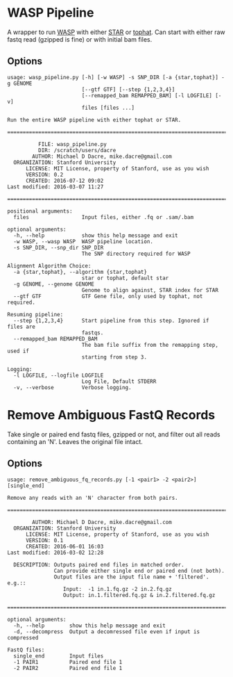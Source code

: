WASP Pipeline
=============

A wrapper to run [WASP](https://github.com/bmvdgeijn/WASP) with either
[STAR](https://github.com/alexdobin/STAR) or
[tophat](https://ccb.jhu.edu/software/tophat/index.shtml). Can start with
either raw fastq read (gzipped is fine) or with initial bam files.

Options
-------

    usage: wasp_pipeline.py [-h] [-w WASP] -s SNP_DIR [-a {star,tophat}] -g GENOME
                            [--gtf GTF] [--step {1,2,3,4}]
                            [--remapped_bam REMAPPED_BAM] [-l LOGFILE] [-v]
                            files [files ...]

    Run the entire WASP pipeline with either tophat or STAR.

    ============================================================================

              FILE: wasp_pipeline.py
              DIR: /scratch/users/dacre
            AUTHOR: Michael D Dacre, mike.dacre@gmail.com
      ORGANIZATION: Stanford University
          LICENSE: MIT License, property of Stanford, use as you wish
          VERSION: 0.2
          CREATED: 2016-07-12 09:02
    Last modified: 2016-03-07 11:27

    ============================================================================

    positional arguments:
      files                 Input files, either .fq or .sam/.bam

    optional arguments:
      -h, --help            show this help message and exit
      -w WASP, --wasp WASP  WASP pipeline location.
      -s SNP_DIR, --snp_dir SNP_DIR
                            The SNP directory required for WASP

    Alignment Algorithm Choice:
      -a {star,tophat}, --algorithm {star,tophat}
                            star or tophat, default star
      -g GENOME, --genome GENOME
                            Genome to align against, STAR index for STAR
      --gtf GTF             GTF Gene file, only used by tophat, not required.

    Resuming pipeline:
      --step {1,2,3,4}      Start pipeline from this step. Ignored if files are
                            fastqs.
      --remapped_bam REMAPPED_BAM
                            The bam file suffix from the remapping step, used if
                            starting from step 3.

    Logging:
      -l LOGFILE, --logfile LOGFILE
                            Log File, Default STDERR
      -v, --verbose         Verbose logging.


Remove Ambiguous FastQ Records
==============================

Take single or paired end fastq files, gzipped or not, and filter out all reads
containing an 'N'. Leaves the original file intact.

Options
-------

    usage: remove_ambiguous_fq_records.py [-1 <pair1> -2 <pair2>] [single_end]

    Remove any reads with an 'N' character from both pairs.

    ============================================================================

            AUTHOR: Michael D Dacre, mike.dacre@gmail.com
      ORGANIZATION: Stanford University
          LICENSE: MIT License, property of Stanford, use as you wish
          VERSION: 0.1
          CREATED: 2016-06-01 16:03
    Last modified: 2016-03-02 12:28

      DESCRIPTION: Outputs paired end files in matched order.
                   Can provide either single end or paired end (not both).
                   Output files are the input file name + 'filtered'. e.g.::
                      Input:  -1 in.1.fq.gz -2 in.2.fq.gz
                      Output: in.1.filtered.fq.gz & in.2.filtered.fq.gz

    ============================================================================

    optional arguments:
      -h, --help        show this help message and exit
      -d, --decompress  Output a decomressed file even if input is compressed

    FastQ files:
      single_end        Input files
      -1 PAIR1          Paired end file 1
      -2 PAIR2          Paired end file 1

